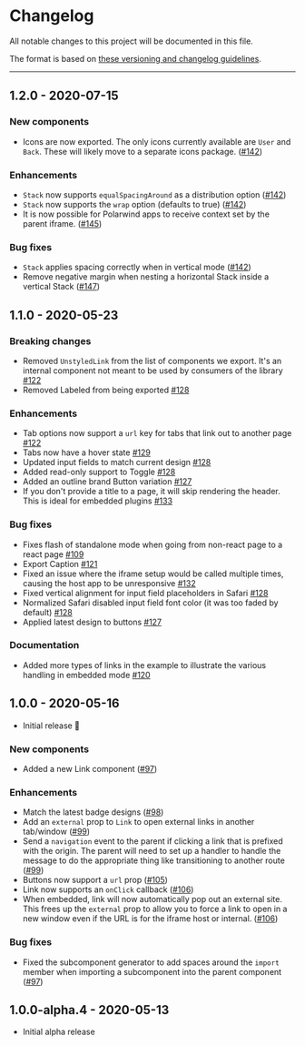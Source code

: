 # Changelog

All notable changes to this project will be documented in this file.

The format is based on [these versioning and changelog guidelines](https://git.io/polaris-changelog-guidelines).

<!-- Unreleased changes should go to UNRELEASED.md -->

---

## 1.2.0 - 2020-07-15

### New components

- Icons are now exported. The only icons currently available are `User` and `Back`. These
  will likely move to a separate icons package.
  ([#142](https://github.com/envoy/polarwind/pull/142))

### Enhancements

- `Stack` now supports `equalSpacingAround` as a distribution option
  ([#142](https://github.com/envoy/polarwind/pull/142))
- `Stack` now supports the `wrap` option (defaults to true)
  ([#142](https://github.com/envoy/polarwind/pull/142))
- It is now possible for Polarwind apps to receive context set by the parent iframe.
  ([#145](https://github.com/envoy/polarwind/pull/145))

### Bug fixes

- `Stack` applies spacing correctly when in vertical mode
  ([#142](https://github.com/envoy/polarwind/pull/142))
- Remove negative margin when nesting a horizontal Stack inside a vertical Stack
  ([#147](https://github.com/envoy/polarwind/pull/147))

## 1.1.0 - 2020-05-23

### Breaking changes

- Removed `UnstyledLink` from the list of components we export. It's an internal component
  not meant to be used by consumers of the library
  [#122](https://github.com/envoy/polarwind/pull/122)
- Removed Labeled from being exported [#128](https://github.com/envoy/polarwind/pull/128)

### Enhancements

- Tab options now support a `url` key for tabs that link out to another page [#122](https://github.com/envoy/polarwind/pull/122)
- Tabs now have a hover state [#129](https://github.com/envoy/polarwind/pull/129)
- Updated input fields to match current design [#128](https://github.com/envoy/polarwind/pull/128)
- Added read-only support to Toggle [#128](https://github.com/envoy/polarwind/pull/128)
- Added an outline brand Button variation
  [#127](https://github.com/envoy/polarwind/pull/127)
- If you don't provide a title to a page, it will skip rendering the header. This is ideal
  for embedded plugins [#133](https://github.com/envoy/polarwind/pull/133)

### Bug fixes

- Fixes flash of standalone mode when going from non-react page to a react page
  [#109](https://github.com/envoy/polarwind/pull/109)
- Export Caption [#121](https://github.com/envoy/polarwind/pull/121)
- Fixed an issue where the iframe setup would be called multiple times, causing the host
  app to be unresponsive [#132](https://github.com/envoy/polarwind/pull/132)
- Fixed vertical alignment for input field placeholders in Safari [#128](https://github.com/envoy/polarwind/pull/128)
- Normalized Safari disabled input field font color (it was too faded by default) [#128](https://github.com/envoy/polarwind/pull/128)
- Applied latest design to buttons [#127](https://github.com/envoy/polarwind/pull/127)

### Documentation

- Added more types of links in the example to illustrate the various handling in embedded
  mode [#120](https://github.com/envoy/polarwind/pull/120)

## 1.0.0 - 2020-05-16

- Initial release 🎉

### New components

- Added a new Link component ([#97](https://github.com/envoy/polarwind/pull/97))

### Enhancements

- Match the latest badge designs ([#98](https://github.com/envoy/polarwind/pull/98))
- Add an `external` prop to `Link` to open external links in another tab/window
  ([#99](https://github.com/envoy/polarwind/pull/99))
- Send a `navigation` event to the parent if clicking a link that is prefixed with the
  origin. The parent will need to set up a handler to handle the message to do the
  appropriate thing like transitioning to another route
  ([#99](https://github.com/envoy/polarwind/pull/99))
- Buttons now support a `url` prop ([#105](https://github.com/envoy/polarwind/pull/105))
- Link now supports an `onClick` callback
  ([#106](https://github.com/envoy/polarwind/pull/106))
- When embedded, link will now automatically pop out an external site. This frees up the
  `external` prop to allow you to force a link to open in a new window even if the URL is
  for the iframe host or internal. ([#106](https://github.com/envoy/polarwind/pull/106))

### Bug fixes

- Fixed the subcomponent generator to add spaces around the `import` member when importing
  a subcomponent into the parent component
  ([#97](https://github.com/envoy/polarwind/pull/97))

## 1.0.0-alpha.4 - 2020-05-13

- Initial alpha release
